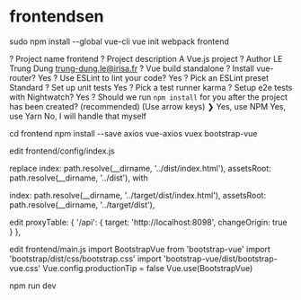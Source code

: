 # frontendsen
sudo npm install --global vue-cli
vue init webpack frontend

? Project name frontend
? Project description A Vue.js project
? Author LE Trung Dung <trung-dung.le@irisa.fr>
? Vue build standalone
? Install vue-router? Yes
? Use ESLint to lint your code? Yes
? Pick an ESLint preset Standard
? Set up unit tests Yes
? Pick a test runner karma
? Setup e2e tests with Nightwatch? Yes
? Should we run `npm install` for you after the project has been created? (recommended) (Use arrow keys)
❯ Yes, use NPM 
  Yes, use Yarn 
  No, I will handle that myself 

cd frontend
npm install --save axios vue-axios vuex bootstrap-vue

edit frontend/config/index.js

replace
index: path.resolve(__dirname, '../dist/index.html'),
assetsRoot: path.resolve(__dirname, '../dist'),
with

index: path.resolve(__dirname, '../target/dist/index.html'),
assetsRoot: path.resolve(__dirname, '../target/dist'),

edit 
 proxyTable: {
      '/api': {
      target: 'http://localhost:8098',
      changeOrigin: true
      }
    },

edit frontend/main.js
import BootstrapVue from 'bootstrap-vue'
import 'bootstrap/dist/css/bootstrap.css'
import 'bootstrap-vue/dist/bootstrap-vue.css'
Vue.config.productionTip = false
Vue.use(BootstrapVue)

npm run dev


